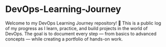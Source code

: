 # DevOps-Learning-Journey
Welcome to my DevOps Learning Journey repository! 🌱 This is a public log of my progress as I learn, practice, and build projects in the world of DevOps. The goal is to document every step — from basics to advanced concepts — while creating a portfolio of hands-on work.
